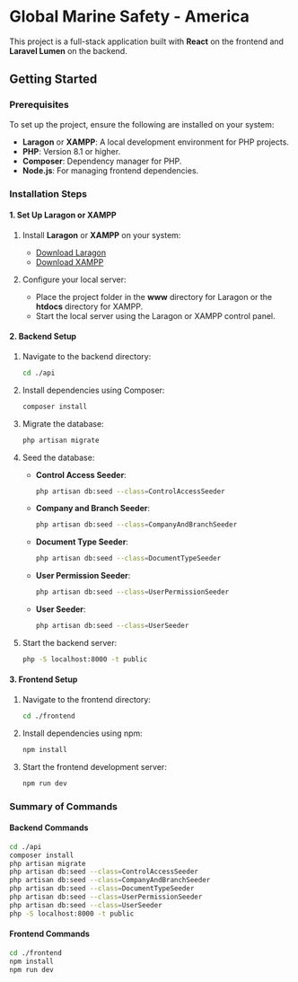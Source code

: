 # Global Marine Safety - America

This project is a full-stack application built with **React** on the frontend and **Laravel Lumen** on the backend.

## Getting Started

### Prerequisites

To set up the project, ensure the following are installed on your system:

- **Laragon** or **XAMPP**: A local development environment for PHP projects.
- **PHP**: Version 8.1 or higher.
- **Composer**: Dependency manager for PHP.
- **Node.js**: For managing frontend dependencies.

### Installation Steps

#### 1. Set Up Laragon or XAMPP

1. Install **Laragon** or **XAMPP** on your system:

   - [Download Laragon](https://laragon.org/download/)
   - [Download XAMPP](https://www.apachefriends.org/index.html)

2. Configure your local server:
   - Place the project folder in the **www** directory for Laragon or the **htdocs** directory for XAMPP.
   - Start the local server using the Laragon or XAMPP control panel.

#### 2. Backend Setup

1. Navigate to the backend directory:

   ```bash
   cd ./api
   ```

2. Install dependencies using Composer:

   ```bash
   composer install
   ```

3. Migrate the database:

   ```bash
   php artisan migrate
   ```

4. Seed the database:

   - **Control Access Seeder**:
     ```bash
     php artisan db:seed --class=ControlAccessSeeder
     ```
   - **Company and Branch Seeder**:
     ```bash
     php artisan db:seed --class=CompanyAndBranchSeeder
     ```
   - **Document Type Seeder**:
     ```bash
     php artisan db:seed --class=DocumentTypeSeeder
     ```
   - **User Permission Seeder**:
     ```bash
     php artisan db:seed --class=UserPermissionSeeder
     ```
   - **User Seeder**:
     ```bash
     php artisan db:seed --class=UserSeeder
     ```

5. Start the backend server:
   ```bash
   php -S localhost:8000 -t public
   ```

#### 3. Frontend Setup

1. Navigate to the frontend directory:

   ```bash
   cd ./frontend
   ```

2. Install dependencies using npm:

   ```bash
   npm install
   ```

3. Start the frontend development server:
   ```bash
   npm run dev
   ```

### Summary of Commands

#### Backend Commands

```bash
cd ./api
composer install
php artisan migrate
php artisan db:seed --class=ControlAccessSeeder
php artisan db:seed --class=CompanyAndBranchSeeder
php artisan db:seed --class=DocumentTypeSeeder
php artisan db:seed --class=UserPermissionSeeder
php artisan db:seed --class=UserSeeder
php -S localhost:8000 -t public
```

#### Frontend Commands

```bash
cd ./frontend
npm install
npm run dev
```
